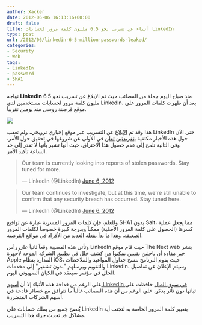 ```yaml
---
author: Xacker
date: 2012-06-06 16:13:16+00:00
draft: false
title: أنباء عن تسريب نحو 6.5 مليون كلمة مرور لحسابات LinkedIn
type: post
url: /2012/06/linkedin-6-5-million-passwords-leaked/
categories:
- Security
- Web
tags:
- LinkedIn
- password
- SHA1
---
```


تواجه **LinkedIn** منذ صباح اليوم جملة من المصائب حيث تم الإبلاغ عن تسريب نحو 6.5 مليون كلمة مرور لحسابات مستخدمين لدى LinkedIn، بعد أن ظهرت كلمات المرور على موقع قرصنة روسي منذ يومين تقريباً.




[![](http://www.it-scoop.com/wp-content/uploads/2012/06/LinkedIn-Offices.jpg)
](http://www.it-scoop.com/wp-content/uploads/2012/06/LinkedIn-Offices.jpg)




هذا وقد تم [الإبلاغ](http://translate.google.com/translate?hl=en&sl=no&tl=en&u=http%3A%2F%2Fwww.dagensit.no%2Farticle2411857.ece) عن التسريب عبر موقع إخباري نرويجي، ولم تعقب LinkedIn حتى الآن حول هذه الأخبار مكتفية [بتغريدتين](https://twitter.com/LinkedIn/status/210356987576324096) [تعلن](https://twitter.com/LinkedIn/status/210390233076875264) في الأولى عن شروعها في تحقيق حول الأمر، وفي الثانية تلمح إلى عدم حصول هذا الاختراق، حيث أنها تشير بأنها لا تقدر إلى حد الساعة تأكيد الأمر.





<blockquote>Our team is currently looking into reports of stolen passwords. Stay tuned for more.

— LinkedIn (@LinkedIn) [June 6, 2012](https://twitter.com/LinkedIn/status/210356987576324096)</blockquote>





<blockquote>Our team continues to investigate, but at this time, we're still unable to confirm that any security breach has occurred. Stay tuned here.

— LinkedIn (@LinkedIn) [June 6, 2012](https://twitter.com/LinkedIn/status/210390233076875264)</blockquote>





وللعلم، فإن كلمات المرور المسربة عبارة عن تواقيع SHA1 بدون Salt، مما يجعل عملية كسرها (الحصول على كلمة المرور الأصلية) ممكناً وبدرجة كبيرة خصوصاً لكلمات المرور الضعيفة، وهذا ما [بدأ بفعله](http://forum.insidepro.com/viewtopic.php?p=96084&sid=59390cb82737dabec8deb0f28d22bcc8) العديد من الأفراد في مواقع القرصنة.




وتأتي هذه المصيبة وقعاً ثانياً على رأس LinkedIn حيث قام موقع The Next web بنشر [خبر](http://thenextweb.com/socialmedia/2012/06/06/bad-day-for-linkedin-6-5-million-hashed-passwords-reportedly-leaked-change-yours-now/) مفاده أن باحثين تقنيين تمكنوا من كشف خلل في تطبيق الشركة الموجه لأجهزة Apple المدارة بنظام iOS، حيث يقوم البرنامج بنسخ جداول المواعيد والملاحظات والتقويم ويرسلهم "بدون تشفير" إلى مخدمات LinkedIn، وسيتم الإعلان عن تفاصيل الخلل في مؤتمر سيعقد في الكيان الصهيوني اليوم.




على الرغم من فداحة هذه الأنباء إلا أن [أسهم LinkedIn في سوق المال](http://www.google.com/finance?q=lnkd) حافظت على ثباتها دون تأثر يذكر، على الرغم من أن هذه المصائب غالباً ما تترافق مع خسائر فادحة في أسهم الشركات المتضررة.




يُنصح جميع من يملك حسابات على LinkedIn بتغيير كلمة المرور الخاصة به لتجنب أية مشاكل قد تحدث جراء هذا التسريب.

